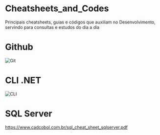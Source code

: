 # Cheatsheets_and_Codes
Principais cheatsheets, guias e códigos que auxiliam no Desenvolvimento, servindo para consultas e estudos do dia a dia

# Github
![Git](https://user-images.githubusercontent.com/10932478/190528087-4a421f92-830a-460e-968b-e2dedc257a91.png)

# CLI .NET
![CLI](https://user-images.githubusercontent.com/10932478/190530966-9b239af8-1595-45e9-9287-58349e036c81.jpg)


# SQL Server
https://www.cadcobol.com.br/sql_cheat_sheet_sqlserver.pdf
